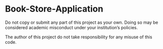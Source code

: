 # Book-Store-Application

Do not copy or submit any part of this project as your own. Doing so may be considered academic misconduct under your institution’s policies.

The author of this project do not take responsibility for any misuse of this code.
